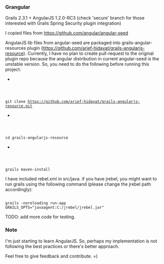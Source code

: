 ### Grangular

Grails 2.3.1 + AngularJS 1.2.0-RC3 (check 'secure' branch for those interested with Grails Spring Security plugin integration)

I copied files from https://github.com/angular/angular-seed

AngularJS lib files from angular-seed are packaged into grails-angular-resources plugin (https://github.com/arief-hidayat/grails-angularjs-resource).
Currently, I have no plan to create pull-request to the original plugin repo because the angular distribution in current angular-seed is the unstable version.
So, you need to do the following before running this project:

* <code>
git clone https://github.com/arief-hidayat/grails-angularjs-resource.git
</code>
* <code>
cd grails-angularjs-resource
</code>
* <code>
grails maven-install
</code>

I have included rebel.xml in src/java. if you have jrebel, you might want to run grails using the following command (please change the jrebel path accordingly):

<code>
grails -noreloading run-app GRAILS_OPTS="javaagent:C:/jrebel/jrebel.jar"
</code>

TODO: add more code for testing.

### Note

I'm just starting to learn AngularJS. So, perhaps my implementation is not following the best practices or there's better approach.

Feel free to give feedback and contribute. =)
